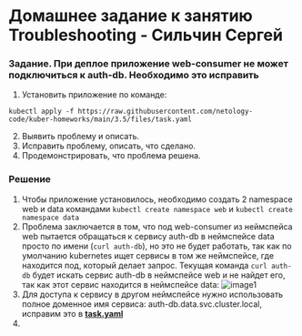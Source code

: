 # Домашнее задание к занятию Troubleshooting - Сильчин Сергей

### Задание. При деплое приложение web-consumer не может подключиться к auth-db. Необходимо это исправить

1. Установить приложение по команде:
```shell
kubectl apply -f https://raw.githubusercontent.com/netology-code/kuber-homeworks/main/3.5/files/task.yaml
```
2. Выявить проблему и описать.
3. Исправить проблему, описать, что сделано.
4. Продемонстрировать, что проблема решена.

### Решение  
1. Чтобы приложение установилось, необходимо создать 2 namespace web и data командами ```kubectl create namespace web``` и ```kubectl create namespace data```
2. Проблема заключается в том, что под web-consumer из неймспейса web пытается обращаться к сервису auth-db в неймспейсе data просто по имени (```curl auth-db```), но это не будет работать, так как по умолчанию kubernetes ищет сервисы в том же неймспейсе, где находится под, который делает запрос. Текущая команда ```curl auth-db``` будет искать сервис auth-db в неймспейсе web и не найдет его, так как этот сервис находится в неймспейсе data:
   ![image1](https://github.com/user-attachments/assets/1ff7830b-a6e1-4048-bff9-54ec6a85318b)
3. Для доступа к сервису в другом неймспейсе нужно использовать полное доменное имя сервиса: auth-db.data.svc.cluster.local, исправим это в [**task.yaml**](https://github.com/Daimero88/netology/blob/main/kubernetes-hw/15/task.yaml)
4. 

